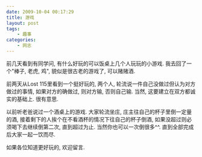 ```yaml
---
date: 2009-10-04 00:17:29
title: 游戏
layout: post
tags:
    - 趣事
categories:
    - 网志
---
```

前几天看到有同学问, 有什么好玩的可以饭桌上几个人玩玩的小游戏. 我去回了一个"棒子, 老虎, 鸡", 貌似是很古老的游戏了, 可以赌赌酒.

前两天从Lost 115里看到一个挺好玩的, 两个人, 轮流说一件自己没做过但认为对方做过的事情, 如果对方的确做过, 则对方输, 否则自己输. 当然, 这要建立在双方都诚实的基础上. 很有意思.

以前听老爸说过一个酒桌上的游戏. 大家轮流坐庄, 庄主往自己的杯子里倒一定量的酒, 接着剩下的人挨个在不看酒杯的情况下往自己的杯子倒酒, 如果没超过则必须喝下去继续倒第二次, 直到超过为止. 当然你也可以一次倒很多^^. 直到全部完成后大家一起一饮而尽.

如果各位知道更好玩的, 欢迎留言.
